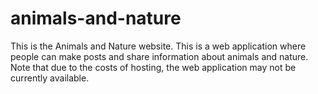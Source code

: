 # animals-and-nature

This is the Animals and Nature website.   This is a web application where people can make posts and share information about animals and nature.  Note that due to the costs of hosting, the web application may not be currently available.
